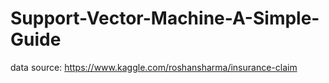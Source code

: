 # Support-Vector-Machine-A-Simple-Guide
data source: https://www.kaggle.com/roshansharma/insurance-claim
